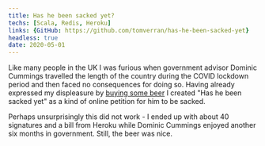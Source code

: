 ```yaml
---
title: Has he been sacked yet?
techs: [Scala, Redis, Heroku]
links: {GitHub: https://github.com/tomverran/has-he-been-sacked-yet}
headless: true
date: 2020-05-01
---
```

Like many people in the UK I was furious when government advisor Dominic Cummings travelled the length of the country during the COVID lockdown
period and then faced no consequences for doing so. Having already expressed my displeasure by [buying some beer](https://www.brewdog.com/uk/barnard-castle-eye-test)
I created "Has he been sacked yet" as a kind of online petition for him to be sacked. 

Perhaps unsurprisingly this did not work - I ended up with about 40 signatures and a bill from Heroku while 
Dominic Cummings enjoyed another six months in government. Still, the beer was nice.